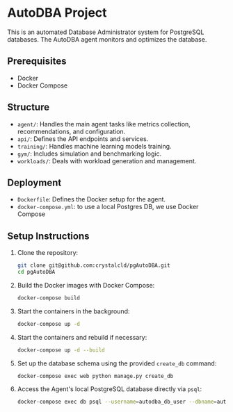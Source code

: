 
# AutoDBA Project
This is an automated Database Administrator system for PostgreSQL databases.
The AutoDBA agent monitors and optimizes the database.

## Prerequisites
- Docker
- Docker Compose

## Structure
- `agent/`: Handles the main agent tasks like metrics collection, recommendations, and configuration.
- `api/`: Defines the API endpoints and services.
- `training/`: Handles machine learning models training.
- `gym/`: Includes simulation and benchmarking logic.
- `workloads/`: Deals with workload generation and management.

## Deployment
- `Dockerfile`: Defines the Docker setup for the agent.
- `docker-compose.yml`: to use a local Postgres DB, we use Docker Compose

## Setup Instructions

1. Clone the repository:

    ```bash
    git clone git@github.com:crystalcld/pgAutoDBA.git
    cd pgAutoDBA
    ```

2. Build the Docker images with Docker Compose:

    ```bash
    docker-compose build
    ```

3. Start the containers in the background:

    ```bash
    docker-compose up -d
    ```

4. Start the containers and rebuild if necessary:

    ```bash
    docker-compose up -d --build
    ```

5. Set up the database schema using the provided `create_db` command:

    ```bash
    docker-compose exec web python manage.py create_db
    ```

6. Access the Agent's local PostgreSQL database directly via `psql`:

    ```bash
    docker-compose exec db psql --username=autodba_db_user --dbname=autodba_db
    ```
